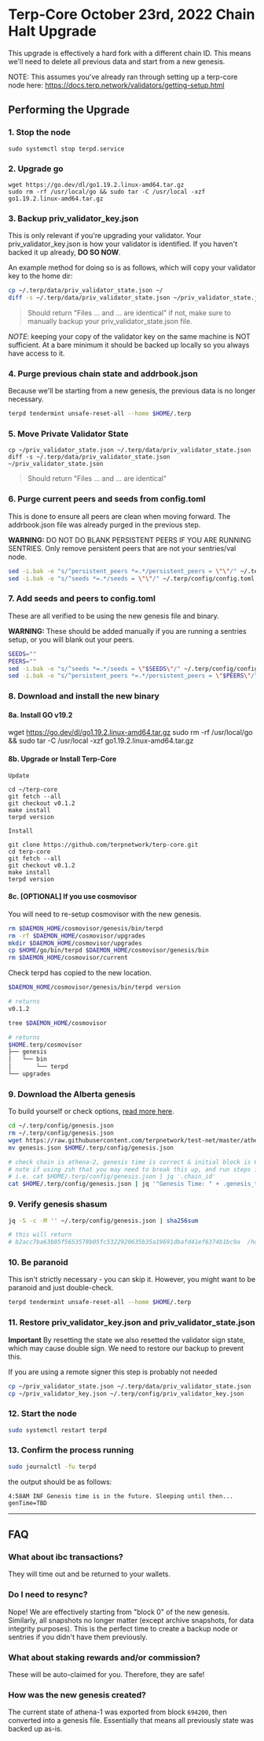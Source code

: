 # Terp-Core October 23rd, 2022 Chain Halt Upgrade

This upgrade is effectively a hard fork with a different chain ID. This means we'll need to delete all previous data and start from a new genesis.

NOTE: This assumes you've already ran through setting up a terp-core node here: https://docs.terp.network/validators/getting-setup.html

## Performing the Upgrade

### 1. **Stop the node**
```
sudo systemctl stop terpd.service
```
### 2. **Upgrade go**
```
wget https://go.dev/dl/go1.19.2.linux-amd64.tar.gz
sudo rm -rf /usr/local/go && sudo tar -C /usr/local -xzf go1.19.2.linux-amd64.tar.gz
``` 


### 3. **Backup priv_validator_key.json**
This is only relevant if you're upgrading your validator. Your priv_validator_key.json is how your validator is identified. If you haven't backed it up already, **DO SO NOW**.

An example method for doing so is as follows, which will copy your validator key to the home dir:
```sh
cp ~/.terp/data/priv_validator_state.json ~/
diff -s ~/.terp/data/priv_validator_state.json ~/priv_validator_state.json
```

> Should return "Files ... and ... are identical" if not, make sure to manually backup your priv_validator_state.json file.

*NOTE*: keeping your copy of the validator key on the same machine is NOT sufficient. At a bare minimum it should be backed up locally so you always have access to it.

### 4. **Purge previous chain state and addrbook.json**
Because we'll be starting from a new genesis, the previous data is no longer necessary.
```sh
terpd tendermint unsafe-reset-all --home $HOME/.terp 
```

### 5. **Move Private Validator State**
```
cp ~/priv_validator_state.json ~/.terp/data/priv_validator_state.json
diff -s ~/.terp/data/priv_validator_state.json ~/priv_validator_state.json
```
> Should return "Files ... and ... are identical"



### 6. **Purge current peers and seeds from config.toml**
This is done to ensure all peers are clean when moving forward. The addrbook.json file was already purged in the previous step.

**WARNING:** DO NOT DO BLANK PERSISTENT PEERS IF YOU ARE RUNNING SENTRIES. Only remove persistent peers that are not your sentries/val node.

```sh
sed -i.bak -e "s/^persistent_peers *=.*/persistent_peers = \"\"/" ~/.terp/config/config.toml
sed -i.bak -e "s/^seeds *=.*/seeds = \"\"/" ~/.terp/config/config.toml
```

### 7. **Add seeds and peers to config.toml**
These are all verified to be using the new genesis file and binary.

**WARNING:** These should be added manually if you are running a sentries setup, or you will blank out your peers.
```sh
SEEDS=""
PEERS=""
sed -i.bak -e "s/^seeds *=.*/seeds = \"$SEEDS\"/" ~/.terp/config/config.toml
sed -i.bak -e "s/^persistent_peers *=.*/persistent_peers = \"$PEERS\"/" ~/.terp/config/config.toml
```

### 8. **Download and install the new binary**

#### 8a. Install GO v19.2
wget https://go.dev/dl/go1.19.2.linux-amd64.tar.gz
sudo rm -rf /usr/local/go && sudo tar -C /usr/local -xzf go1.19.2.linux-amd64.tar.gz

#### 8b. Upgrade or Install Terp-Core
`Update`
```
cd ~/terp-core
git fetch --all
git checkout v0.1.2
make install
terpd version
```
`Install`
```
git clone https://github.com/terpnetwork/terp-core.git
cd terp-core
git fetch --all
git checkout v0.1.2
make install
terpd version
```
#### 8c. **[OPTIONAL] If you use cosmovisor**
You will need to re-setup cosmovisor with the new genesis.
```sh
rm $DAEMON_HOME/cosmovisor/genesis/bin/terpd
rm -rf $DAEMON_HOME/cosmovisor/upgrades
mkdir $DAEMON_HOME/cosmovisor/upgrades
cp $HOME/go/bin/terpd $DAEMON_HOME/cosmovisor/genesis/bin
rm $DAEMON_HOME/cosmovisor/current
```

Check terpd has copied to the new location.
```sh
$DAEMON_HOME/cosmovisor/genesis/bin/terpd version

# returns
v0.1.2

tree $DAEMON_HOME/cosmovisor

# returns
$HOME.terp/cosmovisor
├── genesis
│   └── bin
│       └── terpd
└── upgrades
```

### 9. **Download the Alberta genesis**

To build yourself or check options, [read more here](./genesis.md).

```sh
cd ~/.terp/config/genesis.json
rm ~/.terp/config/genesis.json
wget https://raw.githubusercontent.com/terpnetwork/test-net/master/athena-2/genesis.json
mv genesis.json $HOME/.terp/config/genesis.json

# check chain is athena-2, genesis time is correct & initial block is 694200
# note if using zsh that you may need to break this up, and run steps individually
# i.e. cat $HOME/.terp/config/genesis.json | jq '.chain_id'
cat $HOME/.terp/config/genesis.json | jq '"Genesis Time: " + .genesis_time + " — Chain ID: " + .chain_id + " - Initial Height: " + .initial_height'
```

### 9. **Verify genesis shasum**

```sh
jq -S -c -M '' ~/.terp/config/genesis.json | sha256sum

# this will return
# b2acc7ba63b05f5653578b05fc5322920635b35a19691dbafd41ef6374b1bc9a  /home/user/.terp/config/genesis.json 
```

### 10. **Be paranoid**
This isn't strictly necessary - you can skip it. However, you might want to be paranoid and just double-check.
```sh
terpd tendermint unsafe-reset-all --home $HOME/.terp
```

### 11. **Restore priv_validator_key.json and priv_validator_state.json**

**Important** By resetting the state we also resetted the validator sign state, which may cause double sign. We need to restore our backup to prevent this. 

If you are using a remote signer this step is probably not needed

```sh
cp ~/priv_validator_state.json ~/.terp/data/priv_validator_state.json
cp ~/priv_validator_key.json ~/.terp/config/priv_validator_key.json
```

### 12. **Start the node**
```sh
sudo systemctl restart terpd
```

### 13. **Confirm the process running**
```sh
sudo journalctl -fu terpd
```

the output should be as follows:
```
4:58AM INF Genesis time is in the future. Sleeping until then... genTime=TBD
```

---

## FAQ

### What about ibc transactions?
They will time out and be returned to your wallets. 

### Do I need to resync?
Nope! We are effectively starting from "block 0" of the new genesis. Similarly, all snapshots no longer matter (except archive snapshots, for data integrity purposes). This is the perfect time to create a backup node or sentries if you didn't have them previously.

### What about staking rewards and/or commission?
These will be auto-claimed for you. Therefore, they are safe!

### How was the new genesis created?
The current state of athena-1 was exported from block `694200`, then converted into a genesis file. Essentially that means all previously state was backed up as-is. 
